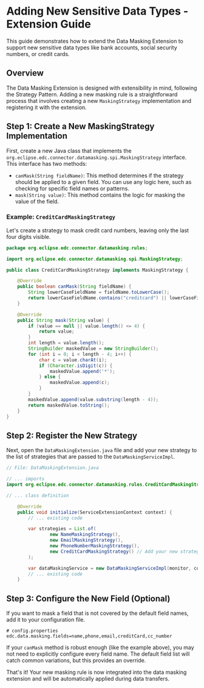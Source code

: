 # Adding New Sensitive Data Types - Extension Guide

This guide demonstrates how to extend the Data Masking Extension to support new sensitive data types like bank accounts, social security numbers, or credit cards.

## Overview

The Data Masking Extension is designed with extensibility in mind, following the Strategy Pattern. Adding a new masking rule is a straightforward process that involves creating a new `MaskingStrategy` implementation and registering it with the extension.

## Step 1: Create a New MaskingStrategy Implementation

First, create a new Java class that implements the `org.eclipse.edc.connector.datamasking.spi.MaskingStrategy` interface. This interface has two methods:

- `canMask(String fieldName)`: This method determines if the strategy should be applied to a given field. You can use any logic here, such as checking for specific field names or patterns.
- `mask(String value)`: This method contains the logic for masking the value of the field.

### Example: `CreditCardMaskingStrategy`

Let's create a strategy to mask credit card numbers, leaving only the last four digits visible.

```java
package org.eclipse.edc.connector.datamasking.rules;

import org.eclipse.edc.connector.datamasking.spi.MaskingStrategy;

public class CreditCardMaskingStrategy implements MaskingStrategy {

    @Override
    public boolean canMask(String fieldName) {
        String lowerCaseFieldName = fieldName.toLowerCase();
        return lowerCaseFieldName.contains("creditcard") || lowerCaseFieldName.contains("cc_number");
    }

    @Override
    public String mask(String value) {
        if (value == null || value.length() <= 4) {
            return value;
        }
        int length = value.length();
        StringBuilder maskedValue = new StringBuilder();
        for (int i = 0; i < length - 4; i++) {
            char c = value.charAt(i);
            if (Character.isDigit(c)) {
                maskedValue.append('*');
            } else {
                maskedValue.append(c);
            }
        }
        maskedValue.append(value.substring(length - 4));
        return maskedValue.toString();
    }
}
```

## Step 2: Register the New Strategy

Next, open the `DataMaskingExtension.java` file and add your new strategy to the list of strategies that are passed to the `DataMaskingServiceImpl`.

```java
// File: DataMaskingExtension.java

// ... imports
import org.eclipse.edc.connector.datamasking.rules.CreditCardMaskingStrategy; // Import your new strategy

// ... class definition

    @Override
    public void initialize(ServiceExtensionContext context) {
        // ... existing code

        var strategies = List.of(
                new NameMaskingStrategy(),
                new EmailMaskingStrategy(),
                new PhoneNumberMaskingStrategy(),
                new CreditCardMaskingStrategy() // Add your new strategy to the list
        );

        var dataMaskingService = new DataMaskingServiceImpl(monitor, configuration.isMaskingEnabled(), fields, strategies);
        // ... existing code
    }
```

## Step 3: Configure the New Field (Optional)

If you want to mask a field that is not covered by the default field names, add it to your configuration file.

```properties
# config.properties
edc.data.masking.fields=name,phone,email,creditCard,cc_number
```

If your `canMask` method is robust enough (like the example above), you may not need to explicitly configure every field name. The default field list will catch common variations, but this provides an override.

That's it! Your new masking rule is now integrated into the data masking extension and will be automatically applied during data transfers.
